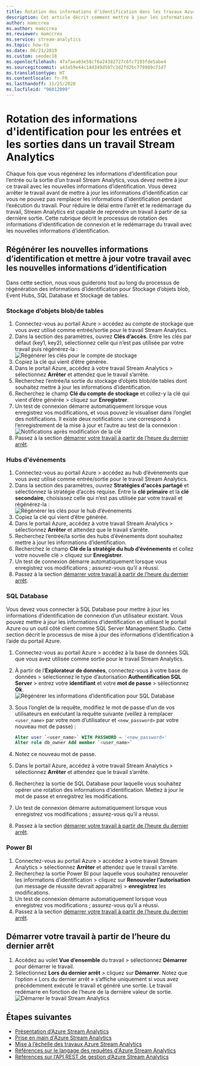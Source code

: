 ```yaml
---
title: Rotation des informations d’identification dans les travaux Azure Stream Analytics
description: Cet article décrit comment mettre à jour les informations d’identification des récepteurs d’entrée et de sortie dans les travaux Azure Stream Analytics.
author: mamccrea
ms.author: mamccrea
ms.reviewer: mamccrea
ms.service: stream-analytics
ms.topic: how-to
ms.date: 06/21/2019
ms.custom: seodec18
ms.openlocfilehash: 47afaea03e58cf6a24382727c6fc7193fde5abe4
ms.sourcegitcommit: a43a59e44c14d349d597c3d2fd2bc779989c71d7
ms.translationtype: HT
ms.contentlocale: fr-FR
ms.lasthandoff: 11/25/2020
ms.locfileid: "96012099"
---
```

# <a name="rotate-login-credentials-for-inputs-and-outputs-of-a-stream-analytics-job"></a>Rotation des informations d'identification pour les entrées et les sorties dans un travail Stream Analytics

Chaque fois que vous régénérez les informations d’identification pour l’entrée ou la sortie d’un travail Stream Analytics, vous devez mettre à jour ce travail avec les nouvelles informations d’identification. Vous devez arrêter le travail avant de mettre à jour les informations d’identification car vous ne pouvez pas remplacer les informations d’identification pendant l’exécution du travail. Pour réduire le délai entre l’arrêt et le redémarrage du travail, Stream Analytics est capable de reprendre un travail à partir de sa dernière sortie. Cette rubrique décrit le processus de rotation des informations d’identification de connexion et le redémarrage du travail avec les nouvelles informations d’identification.

## <a name="regenerate-new-credentials-and-update-your-job-with-the-new-credentials"></a>Régénérer les nouvelles informations d’identification et mettre à jour votre travail avec les nouvelles informations d’identification 

Dans cette section, nous vous guiderons tout au long du processus de régénération des informations d’identification pour Stockage d’objets blob, Event Hubs, SQL Database et Stockage de tables. 

### <a name="blob-storagetable-storage"></a>Stockage d’objets blob/de tables
1. Connectez-vous au portail Azure > accédez au compte de stockage que vous avez utilisé comme entrée/sortie pour le travail Stream Analytics.    
2. Dans la section des paramètres, ouvrez **Clés d’accès**. Entre les clés par défaut (key1, key2), sélectionnez celle qui n’est pas utilisée par votre travail puis régénérez-la :  
   ![Régénérer les clés pour le compte de stockage](media/stream-analytics-login-credentials-inputs-outputs/regenerate-storage-keys.png)
3. Copiez la clé qui vient d’être générée.    
4. Dans le portail Azure, accédez à votre travail Stream Analytics > sélectionnez **Arrêter** et attendez que le travail s’arrête.    
5. Recherchez l’entrée/la sortie du stockage d’objets blob/de tables dont souhaitez mettre à jour les informations d’identification.    
6. Recherchez le champ **Clé du compte de stockage** et collez-y la clé qui vient d’être générée > cliquez sur **Enregistrer**.    
7. Un test de connexion démarre automatiquement lorsque vous enregistrez vos modifications, et vous pouvez le visualiser dans l’onglet des notifications. Il existe deux notifications : une correspond à l’enregistrement de la mise à jour et l’autre au test de la connexion :  
   ![Notifications après modification de la clé](media/stream-analytics-login-credentials-inputs-outputs/edited-key-notifications.png)
8. Passez à la section [démarrer votre travail à partir de l’heure du dernier arrêt](#start-your-job-from-the-last-stopped-time).

### <a name="event-hubs"></a>Hubs d'événements

1. Connectez-vous au portail Azure > accédez au hub d’événements que vous avez utilisé comme entrée/sortie pour le travail Stream Analytics.    
2. Dans la section des paramètres, ouvrez **Stratégies d'accès partagé** et sélectionnez la stratégie d’accès requise. Entre la **clé primaire** et la **clé secondaire**, choisissez celle qui n’est pas utilisée par votre travail et régénérez-la :  
   ![Régénérer les clés pour le hub d’événements](media/stream-analytics-login-credentials-inputs-outputs/regenerate-event-hub-keys.png)
3. Copiez la clé qui vient d’être générée.    
4. Dans le portail Azure, accédez à votre travail Stream Analytics > sélectionnez **Arrêter** et attendez que le travail s’arrête.    
5. Recherchez l’entrée/la sortie des hubs d’événements dont souhaitez mettre à jour les informations d’identification.    
6. Recherchez le champ **Clé de la stratégie du hub d’événements** et collez votre nouvelle clé > cliquez sur **Enregistrer**.    
7. Un test de connexion démarre automatiquement lorsque vous enregistrez vos modifications ; assurez-vous qu’il a réussi.    
8. Passez à la section [démarrer votre travail à partir de l’heure du dernier arrêt](#start-your-job-from-the-last-stopped-time).

### <a name="sql-database"></a>SQL Database

Vous devez vous connecter à SQL Database pour mettre à jour les informations d’identification de connexion d’un utilisateur existant. Vous pouvez mettre à jour les informations d’identification en utilisant le portail Azure ou un outil côté client comme SQL Server Management Studio. Cette section décrit le processus de mise à jour des informations d’identification à l’aide du portail Azure.

1. Connectez-vous au portail Azure > accédez à la base de données SQL que vous avez utilisée comme sortie pour le travail Stream Analytics.    
2. À partir de l’**Explorateur de données**, connectez-vous à votre base de données > sélectionnez le type d’autorisation **Authentification SQL Server** > entrez votre **identifiant** et votre **mot de passe** > sélectionnez **Ok**.  
   ![Régénérer les informations d’identification pour SQL Database](media/stream-analytics-login-credentials-inputs-outputs/regenerate-sql-credentials.png)

3. Sous l’onglet de la requête, modifiez le mot de passe d’un de vos utilisateurs en exécutant la requête suivante (veillez à remplacer `<user_name>` par votre nom d’utilisateur et `<new_password>` par votre nouveau mot de passe) :  

   ```SQL
   Alter user `<user_name>` WITH PASSWORD = '<new_password>'
   Alter role db_owner Add member `<user_name>`
   ```

4. Notez ce nouveau mot de passe.    
5. Dans le portail Azure, accédez à votre travail Stream Analytics > sélectionnez **Arrêter** et attendez que le travail s’arrête.    
6. Recherchez la sortie de SQL Database pour laquelle vous souhaitez opérer une rotation des informations d’identification. Mettez à jour le mot de passe et enregistrez les modifications.    
7. Un test de connexion démarre automatiquement lorsque vous enregistrez vos modifications ; assurez-vous qu’il a réussi.    
8. Passez à la section [démarrer votre travail à partir de l’heure du dernier arrêt](#start-your-job-from-the-last-stopped-time).

### <a name="power-bi"></a>Power BI
1. Connectez-vous au portail Azure > accédez à votre travail Stream Analytics > sélectionnez **Arrêter** et attendez que le travail s’arrête.    
2. Recherchez la sortie Power BI pour laquelle vous souhaitez renouveler les informations d’identification > cliquez sur **Renouveler l’autorisation** (un message de réussite devrait apparaître) > **enregistrez** les modifications.    
3. Un test de connexion démarre automatiquement lorsque vous enregistrez vos modifications ; assurez-vous qu’il a réussi.    
4. Passez à la section [démarrer votre travail à partir de l’heure du dernier arrêt](#start-your-job-from-the-last-stopped-time).

## <a name="start-your-job-from-the-last-stopped-time"></a>Démarrer votre travail à partir de l’heure du dernier arrêt

1. Accédez au volet **Vue d’ensemble** du travail > sélectionnez **Démarrer** pour démarrer le travail.    
2. Sélectionnez **Lors du dernier arrêt** > cliquez sur **Démarrer**. Notez que l’option « Lors du dernier arrêt » s’affiche uniquement si vous avez précédemment exécuté le travail et généré une sortie. Le travail redémarre en fonction de l’heure de la dernière valeur de sortie.
   ![Démarrer le travail Stream Analytics](media/stream-analytics-login-credentials-inputs-outputs/start-stream-analytics-job.png)

## <a name="next-steps"></a>Étapes suivantes
* [Présentation d’Azure Stream Analytics](stream-analytics-introduction.md)
* [Prise en main d'Azure Stream Analytics](stream-analytics-real-time-fraud-detection.md)
* [Mise à l’échelle des travaux Azure Stream Analytics](stream-analytics-scale-jobs.md)
* [Références sur le langage des requêtes d'Azure Stream Analytics](/stream-analytics-query/stream-analytics-query-language-reference)
* [Références sur l’API REST de gestion d’Azure Stream Analytics](/rest/api/streamanalytics/)
